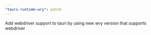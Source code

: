 ```yaml
---
"tauri-runtime-wry": patch
---
```


Add webdriver support to tauri by using new wry version that supports webdriver
